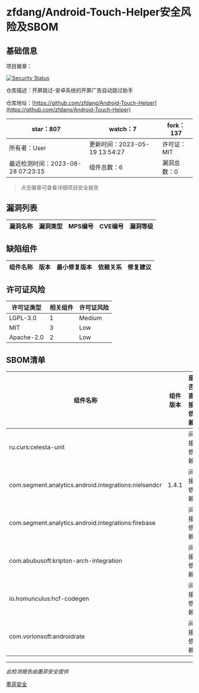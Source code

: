 # zfdang/Android-Touch-Helper安全风险及SBOM

## 基础信息

项目徽章：

[![Security Status](https://www.murphysec.com/platform3/v31/badge/1695938559834746880.svg)](https://www.murphysec.com/console/report/1695497003726172160/1695938559834746880)

仓库描述：开屏跳过-安卓系统的开屏广告自动跳过助手

仓库地址：[https://github.com/zfdang/Android-Touch-Helper](https://github.com/zfdang/Android-Touch-Helper)

| star：807 | watch：7 | fork：137 |
| ----------- | -------------- | ------------ |
| 所有者：User | 更新时间：2023-05-19 13:54:27 | 许可证：MIT |
| 最近检测时间：2023-08-28 07:23:15 | 组件总数：6 | 漏洞总数：0 |

> 点击徽章可查看详细项目安全报告



## 漏洞列表

| 漏洞名称 | 漏洞类型 | MPS编号 | CVE编号 | 漏洞等级 |
| ------- | ------ | ------- | ------ | ----- |





## 缺陷组件

| 组件名称 | 版本 | 最小修复版本 | 依赖关系 | 修复建议 |
| -------- | ---- | ------------ | -------- | -------- |





## 许可证风险

| 许可证类型 | 相关组件 | 许可证风险 |
| ---------- | -------- | ---------- |
|LGPL-3.0|1|Medium|
|MIT|3|Low|
|Apache-2.0|2|Low|




## SBOM清单

| 组件名称 | 组件版本 | 是否直接依赖 | 仓库 |
| -------- | -------- | ------------ | ---- |
|ru.curs:celesta-unit||间接依赖|maven|
|com.segment.analytics.android.integrations:nielsendcr|1.4.1|间接依赖|maven|
|com.segment.analytics.android.integrations:firebase||间接依赖|maven|
|com.abubusoft:kripton-arch-integration||间接依赖|maven|
|io.homunculus:hcf-codegen||间接依赖|maven|
|com.vorlonsoft:androidrate||间接依赖|maven|


------

*此检测报告由墨菲安全提供*

[墨菲安全](www.murphysec.com)